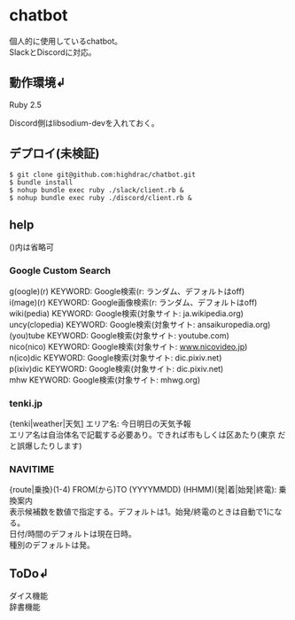 # chatbot

個人的に使用しているchatbot。  
SlackとDiscordに対応。  

## 動作環境↲

Ruby 2.5  
  
Discord側はlibsodium-devを入れておく。  

## デプロイ(未検証)

```
$ git clone git@github.com:highdrac/chatbot.git
$ bundle install
$ nohup bundle exec ruby ./slack/client.rb &
$ nohup bundle exec ruby ./discord/client.rb &
```

## help

()内は省略可

### Google Custom Search

g(oogle)(r) KEYWORD: Google検索(r: ランダム、デフォルトはoff)  
i(mage)(r) KEYWORD: Google画像検索(r: ランダム、デフォルトはoff)  
wiki(pedia) KEYWORD: Google検索(対象サイト: ja.wikipedia.org)  
uncy(clopedia) KEYWORD: Google検索(対象サイト: ansaikuropedia.org)  
(you)tube KEYWORD: Google検索(対象サイト: youtube.com)  
nico(nico) KEYWORD: Google検索(対象サイト: www.nicovideo.jp)  
n(ico)dic KEYWORD: Google検索(対象サイト: dic.pixiv.net)  
p(ixiv)dic KEYWORD: Google検索(対象サイト: dic.pixiv.net)  
mhw KEYWORD: Google検索(対象サイト: mhwg.org)  

### tenki.jp

{tenki|weather|天気] エリア名: 今日明日の天気予報  
エリア名は自治体名で記載する必要あり。できれば市もしくは区あたり(東京 だと誤爆したりします)

### NAVITIME

{route|乗換}(1-4) FROM(から)TO (YYYYMMDD) (HHMM)(発|着|始発|終電): 乗換案内  
表示候補数を数値で指定する。デフォルトは1。始発/終電のときは自動で1になる。  
日付/時間のデフォルトは現在日時。  
種別のデフォルトは発。  

## ToDo↲

ダイス機能  
辞書機能  

